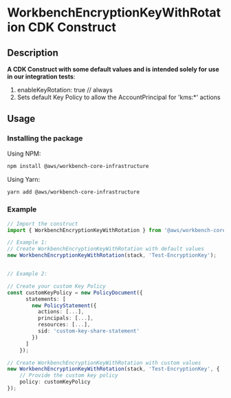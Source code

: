 # WorkbenchEncryptionKeyWithRotation CDK Construct

## Description
**A CDK Construct with some default values and is intended solely for use in our integration tests**:
1. enableKeyRotation: true // always
1. Sets default Key Policy to allow the AccountPrincipal for 'kms:*' actions

## Usage

### Installing the package

Using NPM:
```bash
npm install @aws/workbench-core-infrastructure
```

Using Yarn:
```bash
yarn add @aws/workbench-core-infrastructure
```

### Example
```ts
// Import the construct
import { WorkbenchEncryptionKeyWithRotation } from '@aws/workbench-core-infrastructure';

// Example 1:
// Create WorkbenchEncryptionKeyWithRotation with default values
new WorkbenchEncryptionKeyWithRotation(stack, 'Test-EncryptionKey');


// Example 2:

// Create your custom Key Policy
const customKeyPolicy = new PolicyDocument({
      statements: [
        new PolicyStatement({
          actions: [...],
          principals: [...],
          resources: [...],
          sid: 'custom-key-share-statement'
        })
      ]
    });

// Create WorkbenchEncryptionKeyWithRotation with custom values
new WorkbenchEncryptionKeyWithRotation(stack, 'Test-EncryptionKey', {
    // Provide the custom key policy
    policy: customKeyPolicy
});